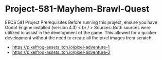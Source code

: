 # Project-581-Mayhem-Brawl-Quest
EECS 581 Project
Prerequisites Before running this project, ensure you have Godot Engine installed  (version 4.3) < br / >
Sources:
Both sources were utilized to assist in the development of the game. This allowed for a quicker development without the need to create all the pixel images from scratch.
- https://pixelfrog-assets.itch.io/pixel-adventure-1
- https://pixelfrog-assets.itch.io/pixel-adventure-2

